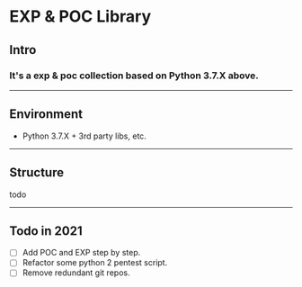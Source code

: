 # EXP & POC Library

## Intro

### It's a exp & poc collection based on Python 3.7.X above.

---

## Environment

- Python 3.7.X + 3rd party libs, etc.

---

## Structure

todo

---

## Todo in 2021

- [ ] Add POC and EXP step by step.
- [ ] Refactor some python 2 pentest script.
- [ ] Remove redundant git repos.